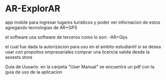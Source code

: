 # AR-ExplorAR
app mobile para ingresar lugares turisticos y poder ver infornacion de estos agregando tecnologias de AR+GPS

el software usa software de terceros como lo son:
-AR+Gps

el cual fue dada la autorizacion para uso en el ambito estudiantil si se desea usar con propoitos empresariales comprar una licencia valida desde la assests store

Guia de Uusario:
en la carpeta "User Manual" se encuentra un pdf con la guia de uso de la aplicacion 
